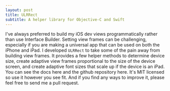 ```yaml
---
layout: post
title: ULRRect
subtitle: A helper library for Objective-C and Swift
---
```


I've always preferred to build my iOS dev views programmatically rather than use Interface Builder. Setting view frames can be challenging, especially if you are making a universal app that can be used on both the iPhone and iPad. I developed `ULRRect` to take some of the pain away from building view frames. It provides a few helper methods to determine device size, create adaptive view frames proportional to the size of the device screen, and create adaptive font sizes that scale up if the device is an iPad. You can see the docs here and the github repository here. It's MIT licensed so use it however you see fit. And if you find any ways to improve it, please feel free to send me a pull request.
